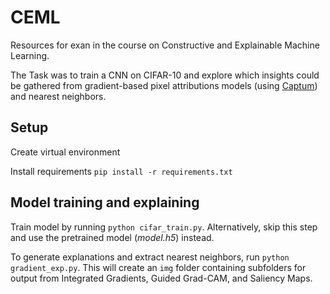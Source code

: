 # CEML
Resources for exan in the course on Constructive and Explainable Machine Learning.

The Task was to train a CNN on CIFAR-10 and explore which insights could be gathered from gradient-based pixel attributions models (using [Captum](https://captum.ai)) and nearest neighbors. 

## Setup 
Create virtual environment

Install requirements ```pip install -r requirements.txt```


## Model training and explaining
Train model by running ```python cifar_train.py```. Alternatively, skip this step and use the pretrained model (*model.h5*) instead. 

To generate explanations and extract nearest neighbors, run ```python gradient_exp.py```. This will create an ```img``` folder containing subfolders for output from Integrated Gradients, Guided Grad-CAM, and Saliency Maps. 




